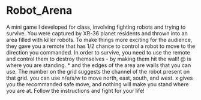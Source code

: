 # Robot_Arena
A mini game I developed for class, involving fighting robots and trying to survive.
You were captured by XR-36 planet residents and thrown into an area filled with killer robots. To make things more exciting for the audience, they gave you a remote that has 1/2 chance to control a robot to move to the direction you commanded.
In order to survive, you need to use the remote and control them to destroy themselves - by making them hit the wall!
@ is where you are standing. * and the edges of the area are walls that you can use. The number on the grid suggests the channel of the robot present on that grid. you can use n/e/s/w to move north, east, south, and west. x gives you the recommanded safe move, and nothing will make you stand where you are at.
Follow the instructions and fight for your life!
